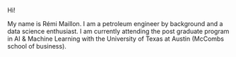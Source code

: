 Hi!

My name is Rémi Maillon. I am a petroleum engineer by background and a data science enthusiast.
I am currently attending the post graduate program in AI & Machine Learning with the University of Texas at Austin (McCombs school of business).
